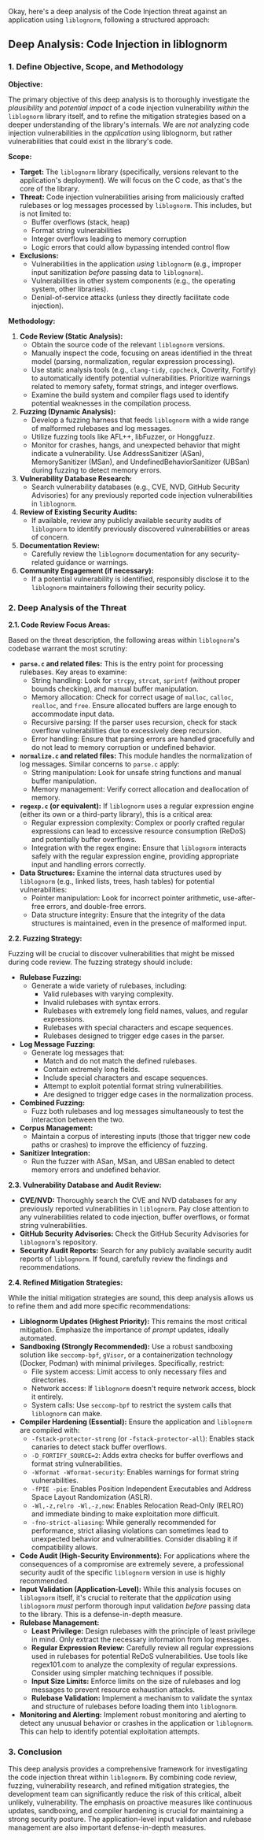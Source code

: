 Okay, here's a deep analysis of the Code Injection threat against an application using `liblognorm`, following a structured approach:

## Deep Analysis: Code Injection in liblognorm

### 1. Define Objective, Scope, and Methodology

**Objective:**

The primary objective of this deep analysis is to thoroughly investigate the *plausibility* and *potential impact* of a code injection vulnerability *within* the `liblognorm` library itself, and to refine the mitigation strategies based on a deeper understanding of the library's internals.  We are *not* analyzing code injection vulnerabilities in the *application* using liblognorm, but rather vulnerabilities that could exist in the library's code.

**Scope:**

*   **Target:**  The `liblognorm` library (specifically, versions relevant to the application's deployment).  We will focus on the C code, as that's the core of the library.
*   **Threat:**  Code injection vulnerabilities arising from maliciously crafted rulebases or log messages processed by `liblognorm`.  This includes, but is not limited to:
    *   Buffer overflows (stack, heap)
    *   Format string vulnerabilities
    *   Integer overflows leading to memory corruption
    *   Logic errors that could allow bypassing intended control flow
*   **Exclusions:**
    *   Vulnerabilities in the application *using* `liblognorm` (e.g., improper input sanitization *before* passing data to `liblognorm`).
    *   Vulnerabilities in other system components (e.g., the operating system, other libraries).
    *   Denial-of-service attacks (unless they directly facilitate code injection).

**Methodology:**

1.  **Code Review (Static Analysis):**
    *   Obtain the source code of the relevant `liblognorm` versions.
    *   Manually inspect the code, focusing on areas identified in the threat model (parsing, normalization, regular expression processing).
    *   Use static analysis tools (e.g., `clang-tidy`, `cppcheck`, Coverity, Fortify) to automatically identify potential vulnerabilities.  Prioritize warnings related to memory safety, format strings, and integer overflows.
    *   Examine the build system and compiler flags used to identify potential weaknesses in the compilation process.
2.  **Fuzzing (Dynamic Analysis):**
    *   Develop a fuzzing harness that feeds `liblognorm` with a wide range of malformed rulebases and log messages.
    *   Utilize fuzzing tools like AFL++, libFuzzer, or Honggfuzz.
    *   Monitor for crashes, hangs, and unexpected behavior that might indicate a vulnerability.  Use AddressSanitizer (ASan), MemorySanitizer (MSan), and UndefinedBehaviorSanitizer (UBSan) during fuzzing to detect memory errors.
3.  **Vulnerability Database Research:**
    *   Search vulnerability databases (e.g., CVE, NVD, GitHub Security Advisories) for any previously reported code injection vulnerabilities in `liblognorm`.
4.  **Review of Existing Security Audits:**
    *   If available, review any publicly available security audits of `liblognorm` to identify previously discovered vulnerabilities or areas of concern.
5.  **Documentation Review:**
    *   Carefully review the `liblognorm` documentation for any security-related guidance or warnings.
6.  **Community Engagement (if necessary):**
    *   If a potential vulnerability is identified, responsibly disclose it to the `liblognorm` maintainers following their security policy.

### 2. Deep Analysis of the Threat

**2.1. Code Review Focus Areas:**

Based on the threat description, the following areas within `liblognorm`'s codebase warrant the most scrutiny:

*   **`parse.c` and related files:** This is the entry point for processing rulebases.  Key areas to examine:
    *   String handling:  Look for `strcpy`, `strcat`, `sprintf` (without proper bounds checking), and manual buffer manipulation.
    *   Memory allocation:  Check for correct usage of `malloc`, `calloc`, `realloc`, and `free`.  Ensure allocated buffers are large enough to accommodate input data.
    *   Recursive parsing:  If the parser uses recursion, check for stack overflow vulnerabilities due to excessively deep recursion.
    *   Error handling:  Ensure that parsing errors are handled gracefully and do not lead to memory corruption or undefined behavior.
*   **`normalize.c` and related files:** This module handles the normalization of log messages.  Similar concerns to `parse.c` apply:
    *   String manipulation:  Look for unsafe string functions and manual buffer manipulation.
    *   Memory management:  Verify correct allocation and deallocation of memory.
*   **`regexp.c` (or equivalent):** If `liblognorm` uses a regular expression engine (either its own or a third-party library), this is a critical area:
    *   Regular expression complexity:  Complex or poorly crafted regular expressions can lead to excessive resource consumption (ReDoS) and potentially buffer overflows.
    *   Integration with the regex engine:  Ensure that `liblognorm` interacts safely with the regular expression engine, providing appropriate input and handling errors correctly.
*   **Data Structures:** Examine the internal data structures used by `liblognorm` (e.g., linked lists, trees, hash tables) for potential vulnerabilities:
    *   Pointer manipulation:  Look for incorrect pointer arithmetic, use-after-free errors, and double-free errors.
    *   Data structure integrity:  Ensure that the integrity of the data structures is maintained, even in the presence of malformed input.

**2.2. Fuzzing Strategy:**

Fuzzing will be crucial to discover vulnerabilities that might be missed during code review.  The fuzzing strategy should include:

*   **Rulebase Fuzzing:**
    *   Generate a wide variety of rulebases, including:
        *   Valid rulebases with varying complexity.
        *   Invalid rulebases with syntax errors.
        *   Rulebases with extremely long field names, values, and regular expressions.
        *   Rulebases with special characters and escape sequences.
        *   Rulebases designed to trigger edge cases in the parser.
*   **Log Message Fuzzing:**
    *   Generate log messages that:
        *   Match and do not match the defined rulebases.
        *   Contain extremely long fields.
        *   Include special characters and escape sequences.
        *   Attempt to exploit potential format string vulnerabilities.
        *   Are designed to trigger edge cases in the normalization process.
*   **Combined Fuzzing:**
    *   Fuzz both rulebases and log messages simultaneously to test the interaction between the two.
*   **Corpus Management:**
    *   Maintain a corpus of interesting inputs (those that trigger new code paths or crashes) to improve the efficiency of fuzzing.
*   **Sanitizer Integration:**
    *   Run the fuzzer with ASan, MSan, and UBSan enabled to detect memory errors and undefined behavior.

**2.3. Vulnerability Database and Audit Review:**

*   **CVE/NVD:** Thoroughly search the CVE and NVD databases for any previously reported vulnerabilities in `liblognorm`.  Pay close attention to any vulnerabilities related to code injection, buffer overflows, or format string vulnerabilities.
*   **GitHub Security Advisories:** Check the GitHub Security Advisories for `liblognorm`'s repository.
*   **Security Audit Reports:** Search for any publicly available security audit reports of `liblognorm`.  If found, carefully review the findings and recommendations.

**2.4. Refined Mitigation Strategies:**

While the initial mitigation strategies are sound, this deep analysis allows us to refine them and add more specific recommendations:

*   **Liblognorm Updates (Highest Priority):**  This remains the most critical mitigation.  Emphasize the importance of *prompt* updates, ideally automated.
*   **Sandboxing (Strongly Recommended):**  Use a robust sandboxing solution like `seccomp-bpf`, `gVisor`, or a containerization technology (Docker, Podman) with minimal privileges.  Specifically, restrict:
    *   File system access:  Limit access to only necessary files and directories.
    *   Network access:  If `liblognorm` doesn't require network access, block it entirely.
    *   System calls:  Use `seccomp-bpf` to restrict the system calls that `liblognorm` can make.
*   **Compiler Hardening (Essential):**  Ensure the application and `liblognorm` are compiled with:
    *   `-fstack-protector-strong` (or `-fstack-protector-all`):  Enables stack canaries to detect stack buffer overflows.
    *   `-D_FORTIFY_SOURCE=2`:  Adds extra checks for buffer overflows and format string vulnerabilities.
    *   `-Wformat -Wformat-security`:  Enables warnings for format string vulnerabilities.
    *   `-fPIE -pie`:  Enables Position Independent Executables and Address Space Layout Randomization (ASLR).
    *   `-Wl,-z,relro -Wl,-z,now`:  Enables Relocation Read-Only (RELRO) and immediate binding to make exploitation more difficult.
    *   `-fno-strict-aliasing`: While generally recommended for performance, strict aliasing violations can sometimes lead to unexpected behavior and vulnerabilities. Consider disabling it if compatibility allows.
*   **Code Audit (High-Security Environments):**  For applications where the consequences of a compromise are extremely severe, a professional security audit of the specific `liblognorm` version in use is highly recommended.
*   **Input Validation (Application-Level):** While this analysis focuses on `liblognorm` itself, it's crucial to reiterate that the *application* using `liblognorm` *must* perform thorough input validation *before* passing data to the library.  This is a defense-in-depth measure.
* **Rulebase Management:**
    *   **Least Privilege:**  Design rulebases with the principle of least privilege in mind.  Only extract the necessary information from log messages.
    *   **Regular Expression Review:**  Carefully review all regular expressions used in rulebases for potential ReDoS vulnerabilities.  Use tools like regex101.com to analyze the complexity of regular expressions. Consider using simpler matching techniques if possible.
    *   **Input Size Limits:**  Enforce limits on the size of rulebases and log messages to prevent resource exhaustion attacks.
    *   **Rulebase Validation:** Implement a mechanism to validate the syntax and structure of rulebases before loading them into `liblognorm`.
* **Monitoring and Alerting:** Implement robust monitoring and alerting to detect any unusual behavior or crashes in the application or `liblognorm`. This can help to identify potential exploitation attempts.

### 3. Conclusion

This deep analysis provides a comprehensive framework for investigating the code injection threat within `liblognorm`. By combining code review, fuzzing, vulnerability research, and refined mitigation strategies, the development team can significantly reduce the risk of this critical, albeit unlikely, vulnerability. The emphasis on proactive measures like continuous updates, sandboxing, and compiler hardening is crucial for maintaining a strong security posture. The application-level input validation and rulebase management are also important defense-in-depth measures.